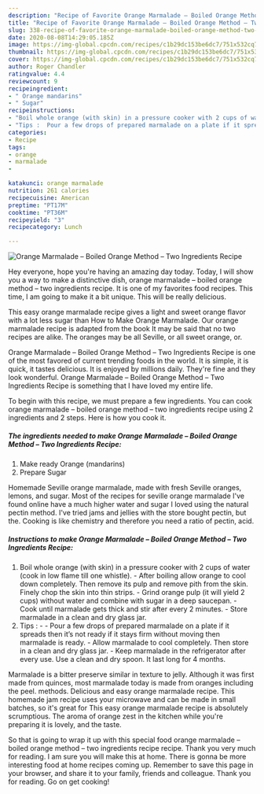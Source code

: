 ```yaml
---
description: "Recipe of Favorite Orange Marmalade – Boiled Orange Method – Two Ingredients Recipe"
title: "Recipe of Favorite Orange Marmalade – Boiled Orange Method – Two Ingredients Recipe"
slug: 338-recipe-of-favorite-orange-marmalade-boiled-orange-method-two-ingredients-recipe
date: 2020-08-08T14:29:05.185Z
image: https://img-global.cpcdn.com/recipes/c1b29dc153be6dc7/751x532cq70/orange-marmalade-boiled-orange-method-two-ingredients-recipe-recipe-main-photo.jpg
thumbnail: https://img-global.cpcdn.com/recipes/c1b29dc153be6dc7/751x532cq70/orange-marmalade-boiled-orange-method-two-ingredients-recipe-recipe-main-photo.jpg
cover: https://img-global.cpcdn.com/recipes/c1b29dc153be6dc7/751x532cq70/orange-marmalade-boiled-orange-method-two-ingredients-recipe-recipe-main-photo.jpg
author: Roger Chandler
ratingvalue: 4.4
reviewcount: 9
recipeingredient:
- " Orange mandarins"
- " Sugar"
recipeinstructions:
- "Boil whole orange (with skin) in a pressure cooker with 2 cups of water (cook in low flame till one whistle). After boiling allow orange to cool down completely. Then remove its pulp and remove pith from the skin. Finely chop the skin into thin strips. Grind orange pulp (it will yield 2 cups) without water and combine with sugar in a deep saucepan. Cook until marmalade gets thick and stir after every 2 minutes. Store marmalade in a clean and dry glass jar."
- "Tips :  Pour a few drops of prepared marmalade on a plate if it spreads then it’s not ready if it stays firm without moving then marmalade is ready. Allow marmalade to cool completely. Then store in a clean and dry glass jar. Keep marmalade in the refrigerator after every use. Use a clean and dry spoon. It last long for 4 months."
categories:
- Recipe
tags:
- orange
- marmalade
- 

katakunci: orange marmalade  
nutrition: 261 calories
recipecuisine: American
preptime: "PT17M"
cooktime: "PT36M"
recipeyield: "3"
recipecategory: Lunch

---
```



![Orange Marmalade – Boiled Orange Method – Two Ingredients Recipe](https://img-global.cpcdn.com/recipes/c1b29dc153be6dc7/751x532cq70/orange-marmalade-boiled-orange-method-two-ingredients-recipe-recipe-main-photo.jpg)

Hey everyone, hope you're having an amazing day today. Today, I will show you a way to make a distinctive dish, orange marmalade – boiled orange method – two ingredients recipe. It is one of my favorites food recipes. This time, I am going to make it a bit unique. This will be really delicious.

This easy orange marmalade recipe gives a light and sweet orange flavor with a lot less sugar than How to Make Orange Marmalade. Our orange marmalade recipe is adapted from the book It may be said that no two recipes are alike. The oranges may be all Seville, or all sweet orange, or.

Orange Marmalade – Boiled Orange Method – Two Ingredients Recipe is one of the most favored of current trending foods in the world. It is simple, it is quick, it tastes delicious. It is enjoyed by millions daily. They're fine and they look wonderful. Orange Marmalade – Boiled Orange Method – Two Ingredients Recipe is something that I have loved my entire life.


To begin with this recipe, we must prepare a few ingredients. You can cook orange marmalade – boiled orange method – two ingredients recipe using 2 ingredients and 2 steps. Here is how you cook it.

<!--inarticleads1-->

##### The ingredients needed to make Orange Marmalade – Boiled Orange Method – Two Ingredients Recipe:

1. Make ready  Orange (mandarins)
1. Prepare  Sugar


Homemade Seville orange marmalade, made with fresh Seville oranges, lemons, and sugar. Most of the recipes for seville orange marmalade I&#39;ve found online have a much higher water and sugar I loved using the natural pectin method. I&#39;ve tried jams and jellies with the store bought pectin, but the. Cooking is like chemistry and therefore you need a ratio of pectin, acid. 

<!--inarticleads2-->

##### Instructions to make Orange Marmalade – Boiled Orange Method – Two Ingredients Recipe:

1. Boil whole orange (with skin) in a pressure cooker with 2 cups of water (cook in low flame till one whistle). - After boiling allow orange to cool down completely. Then remove its pulp and remove pith from the skin. Finely chop the skin into thin strips. - Grind orange pulp (it will yield 2 cups) without water and combine with sugar in a deep saucepan. - Cook until marmalade gets thick and stir after every 2 minutes. - Store marmalade in a clean and dry glass jar.
1. Tips : -  - Pour a few drops of prepared marmalade on a plate if it spreads then it’s not ready if it stays firm without moving then marmalade is ready. - Allow marmalade to cool completely. Then store in a clean and dry glass jar. - Keep marmalade in the refrigerator after every use. Use a clean and dry spoon. It last long for 4 months.


Marmalade is a bitter preserve similar in texture to jelly. Although it was first made from quinces, most marmalade today is made from oranges including the peel. methods. Delicious and easy orange marmalade recipe. This homemade jam recipe uses your microwave and can be made in small batches, so it&#39;s great for This easy orange marmalade recipe is absolutely scrumptious. The aroma of orange zest in the kitchen while you&#39;re preparing it is lovely, and the taste. 

So that is going to wrap it up with this special food orange marmalade – boiled orange method – two ingredients recipe recipe. Thank you very much for reading. I am sure you will make this at home. There is gonna be more interesting food at home recipes coming up. Remember to save this page in your browser, and share it to your family, friends and colleague. Thank you for reading. Go on get cooking!
